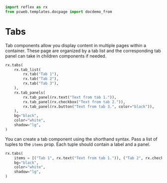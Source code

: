 ```python exec
import reflex as rx
from pcweb.templates.docpage import docdemo_from
```

# Tabs

Tab components allow you display content in multiple pages within a container.
These page are organized by a tab list and the corresponding tab panel can take in children components if needed.

```python demo
rx.tabs(
    rx.tab_list(
        rx.tab("Tab 1"),
        rx.tab("Tab 2"),
        rx.tab("Tab 3"),
    ),
    rx.tab_panels(
        rx.tab_panel(rx.text("Text from tab 1.")),
        rx.tab_panel(rx.checkbox("Text from tab 2.")),
        rx.tab_panel(rx.button("Text from tab 3.", color="black")),
    ),
    bg="black",
    color="white",
    shadow="lg",
)
```

You can create a tab component using the shorthand syntax.
Pass a list of tuples to the `items` prop.
Each tuple should contain a label and a panel.

```python demo
rx.tabs(
    items = [("Tab 1", rx.text("Text from tab 1.")), ("Tab 2", rx.checkbox("Text from tab 2.")), ("Tab 3", rx.button("Text from tab 3.", color="black"))],
    bg="black",
    color="white",
    shadow="lg",
)
```